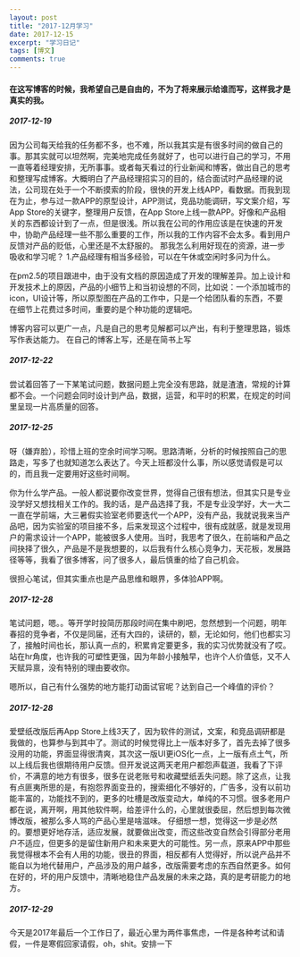 ```yaml
---
layout: post
title: "2017-12月学习"
date: 2017-12-15
excerpt: "学习日记"
tags: [博文]
comments: true
---
```


#### 在这写博客的时候，我希望自己是自由的，不为了将来展示给谁而写，这样我才是真实的我。

##### 2017-12-19

因为公司每天给我的任务都不多，也不难，所以我其实是有很多时间的做自己的事。那其实就可以坦然啊，完美地完成任务就好了，也可以进行自己的学习，不用一直等着经理安排，无所事事。或者每天看过的行业新闻和博客，做出自己的思考和整理写成博客。大概明白了产品经理招实习的目的，结合面试时产品经理的说法，公司现在处于一个不断摸索的阶段，很快的开发上线APP，看数据。而我到现在为止，参与过一款APP的原型设计，APP测试，竞品功能调研，写文案介绍，写App Store的关键字，整理用户反馈，在App Store上线一款APP。好像和产品相关的东西都设计到了一点，但是很浅。所以我在公司的作用应该是在快速的开发中，协助产品经理一些不那么重要的工作，所以我的工作内容不会太多。看到用户反馈对产品的贬低，心里还是不太舒服的。
那我怎么利用好现在的资源，进一步吸收和学习呢？
1.产品经理有相当多经验，可以在午休或空闲时多问为什么。

在pm2.5的项目跟进中，由于没有文档的原因造成了开发的理解差异。加上设计和开发技术上的原因，产品的小细节上和当初设想的不同，比如说：一个添加城市的icon，UI设计等，所以原型图在产品的工作中，只是一个给团队看的东西，不要在细节上花费过多时间，重要的是个种功能的逻辑吧。

博客内容可以更广一点，凡是自己的思考见解都可以产出，有利于整理思路，锻炼写作表达能力。
在自己的博客上写，还是在简书上写

##### 2017-12-22

尝试着回答了一下某笔试问题，数据问题上完全没有思路，就是渣渣，常规的计算都不会。一个问题会同时设计到产品，数据，运营，和平时的积累，在规定的时间里呈现一片高质量的回答。

##### 2017-12-25

呀（嫌弃脸），珍惜上班的空余时间学习啊。思路清晰，分析的时候按照自己的思路走，写多了也就知道怎么表达了。今天上班都没什么事，所以感觉请假是可以的，而且我一定要用好这些时间啊。

你为什么学产品。一般人都说要你改变世界，觉得自己很有想法，但其实只是专业没学好又想找相关工作的。我的话，是产品选择了我，不是专业没学好，大一大二一直在学前端，大三暑假实验室老师要迭代一个APP，没有产品，我就说我来当产品吧，因为实验室的项目接不多，后来发现这个过程中，很有成就感，就是发现用户的需求设计一个APP，能被很多人使用。当时，我思考了很久，在前端和产品之间抉择了很久，产品是不是我想要的，以后我有什么核心竞争力，天花板，发展路径等等，我看了很多博客，问了很多人，最后慎重的给了自己机会。

很担心笔试，但其实重点也是产品思维和眼界，多体验APP啊。

##### 2017-12-28

笔试问题，嗯。。等开学时投简历那段时间在集中刷吧，忽然想到一个问题，明年春招的竞争者，不仅是同届，还有大四的，读研的，额，无论如何，他们也都实习了，接触时间也长，那认真一点的，积累肯定要更多，我的实习优势就没有了哎。站在hr角度，也许我的可塑性更强，因为年龄小接触早，也许个人价值低，又不人天赋异禀，没有特别的理由要收你。

嗯所以，自己有什么强势的地方能打动面试官呢？达到自己一个峰值的评价？

##### 2017-12-28
爱壁纸改版后再App Store上线3天了，因为软件的测试，文案，和竞品调研都是我做的，也算参与到其中了。测试的时候觉得比上一版本好多了，首先去掉了很多没用的功能，界面显得很清爽，其次这一版UI更iOS化一点，上一版有点土气，所以上线后我也很期待用户反馈。但开发说这两天老用户都怨声载道，我看了下评价，不满意的地方有很多，很多在说老账号和收藏壁纸丢失问题。除了这点，让我有点匪夷所思的是，有抱怨界面变丑的，搜索细化不够好的，广告多，没有以前功能丰富的，功能找不到的，更多的吐槽是改版变动大，单纯的不习惯。很多老用户都在说，离开啊，用其他软件啊，给差评什么的，心里就很委屈，然后想到每次微博改版，被那么多人骂的产品心里是啥滋味。
仔细想一想，觉得这一步是必然的。要想更好地存活，适应发展，就要做出改变，而这些改变自然会引得部分老用户不适应，但更多的是留住新用户和未来更大的可能性。另一点，原来APP中那些我觉得根本不会有人用的功能，很丑的界面，相反都有人觉得好，所以说产品并不能自以为地代替用户，产品涉及的用户越多，改版需要考虑的东西自然更多。如何在好的，坏的用户反馈中，清晰地稳住产品发展的未来之路，真的是考研能力的地方。

##### 2017-12-29

今天是2017年最后一个工作日了，最近心里为两件事焦虑，一件是各种考试和请假，一件是寒假回家请假，oh，shit。安排一下








